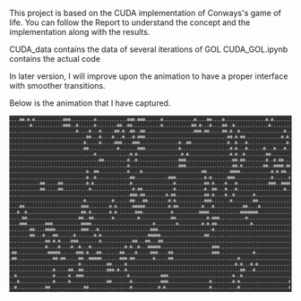 This project is based on the CUDA implementation of Conways's game of life.
You can follow the Report to understand the concept and the implementation along with the results.

CUDA_data contains the data of several iterations of GOL 
CUDA_GOL.ipynb contains the actual code

In later version, I will improve upon the animation to have a proper interface with smoother transitions.

Below is the animation that I have captured.



![animation-GOF](https://github.com/infinite08/CUDA_Game_of_life/blob/main/animation-GOF.gif?raw=true)


